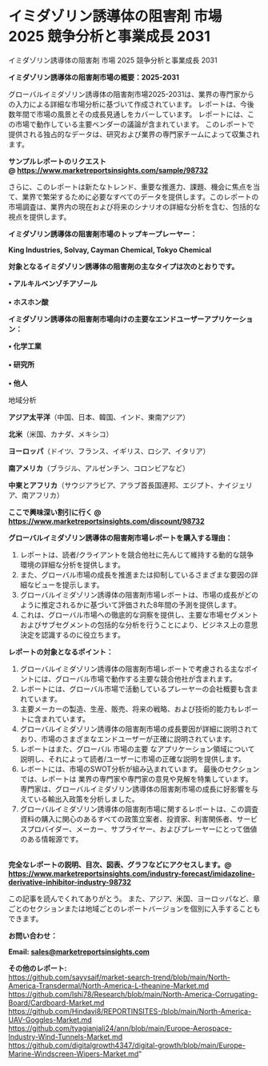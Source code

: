 # イミダゾリン誘導体の阻害剤 市場 2025 競争分析と事業成長 2031
 イミダゾリン誘導体の阻害剤 市場 2025 競争分析と事業成長 2031

<strong><b>イミダゾリン誘導体の阻害剤市場の概要：2025-2031</b></strong>

グローバルイミダゾリン誘導体の阻害剤市場2025-2031は、業界の専門家からの入力による詳細な市場分析に基づいて作成されています。 レポートは、今後数年間で市場の風景とその成長見通しをカバーしています。 レポートには、この市場で動作している主要ベンダーの議論が含まれています。 このレポートで提供される独占的なデータは、研究および業界の専門家チームによって収集されます。

<strong>サンプルレポートのリクエスト @ <a href=https://www.marketreportsinsights.com/sample/98732>https://www.marketreportsinsights.com/sample/98732</a></strong>

さらに、このレポートは新たなトレンド、重要な推進力、課題、機会に焦点を当て、業界で繁栄するために必要なすべてのデータを提供します。このレポートの市場調査は、業界内の現在および将来のシナリオの詳細な分析を含む、包括的な視点を提供します。

<strong>イミダゾリン誘導体の阻害剤市場のトップキープレーヤー：</strong>

<strong>King Industries, Solvay, Cayman Chemical, Tokyo Chemical</strong>

<strong><b>対象となるイミダゾリン誘導体の阻害剤の主なタイプは次のとおりです。</b></strong>

<strong>• アルキルベンゾチアゾール<br><br>• ホスホン酸</strong>

<strong><b>イミダゾリン誘導体の阻害剤市場向けの主要なエンドユーザーアプリケーション：</b></strong>

<strong>• 化学工業<br><br>• 研究所<br><br>• 他人</strong>

 地域分析

<strong><b>アジア太平洋</b></strong>（中国、日本、韓国、インド、東南アジア）

<strong><b>北米</b></strong>（米国、カナダ、メキシコ）

<strong><b>ヨーロッパ</b></strong>（ドイツ、フランス、イギリス、ロシア、イタリア）

<strong><b>南アメリカ</b></strong>（ブラジル、アルゼンチン、コロンビアなど）

<strong><b>中東とアフリカ</b></strong>（サウジアラビア、アラブ首長国連邦、エジプト、ナイジェリア、南アフリカ）

<strong>ここで興味深い割引に行く @ <a href=https://www.marketreportsinsights.com/discount/98732>https://www.marketreportsinsights.com/discount/98732</a></strong>

<strong><b>グローバルイミダゾリン誘導体の阻害剤市場レポートを購入する理由：</b></strong>
<ol>
  <li>レポートは、読者/クライアントを競合他社に先んじて維持する動的な競争環境の詳細な分析を提供します。</li>
  <li>また、グローバル市場の成長を推進または抑制しているさまざまな要因の詳細なビューを提示します。</li>
  <li>グローバルイミダゾリン誘導体の阻害剤市場レポートは、市場の成長がどのように推定されるかに基づいて評価された8年間の予測を提供します。</li>
  <li>これは、グローバル市場への徹底的な洞察を提供し、主要な市場セグメントおよびサブセグメントの包括的な分析を行うことにより、ビジネス上の意思決定を認識するのに役立ちます。</li>
</ol>
<strong><b>レポートの対象となるポイント：</b></strong>
<ol>
  <li>グローバルイミダゾリン誘導体の阻害剤市場レポートで考慮される主なポイントには、グローバル市場で動作する主要な競合他社が含まれます。</li>
  <li>レポートには、グローバル市場で活動しているプレーヤーの会社概要も含まれています。</li>
  <li>主要メーカーの製造、生産、販売、将来の戦略、および技術的能力もレポートに含まれています。</li>
  <li>グローバルイミダゾリン誘導体の阻害剤市場の成長要因が詳細に説明されており、市場のさまざまなエンドユーザーが正確に説明されています。</li>
  <li>レポートはまた、グローバル 市場の主要 なアプリケーション領域について説明し、それによって読者/ユーザーに市場の正確な説明を提供します。</li>
  <li>レポートには、市場のSWOT分析が組み込まれています。 最後のセクションでは、レポートは 業界の専門家や専門家の意見や見解を特集しています。 専門家は、グローバルイミダゾリン誘導体の阻害剤市場の成長に好影響を与えている輸出入政策を分析しました。</li>
  <li>グローバルイミダゾリン誘導体の阻害剤市場に関するレポートは、この調査資料の購入に関心のあるすべての政策立案者、投資家、利害関係者、サービスプロバイダー、メーカー、サプライヤー、およびプレーヤーにとって価値のある情報源です。</li>
</ol><br>
<strong>完全なレポートの説明、目次、図表、グラフなどにアクセスします。@ <a href=https://www.marketreportsinsights.com/industry-forecast/imidazoline-derivative-inhibitor-industry-98732>https://www.marketreportsinsights.com/industry-forecast/imidazoline-derivative-inhibitor-industry-98732</a></strong>

この記事を読んでくれてありがとう。 また、アジア、米国、ヨーロッパなど、章ごとのセクションまたは地域ごとのレポートバージョンを個別に入手することもできます。

<strong><b>お問い合わせ：</b></strong>

<strong>Email: </strong><a href=mailto:sales@marketreportsinsights.com><strong>sales@marketreportsinsights.com</strong></a>

<strong>その他のレポート:</strong>
<br>
<a href=https://github.com/sayysaif/market-search-trend/blob/main/North-America-Transdermal/North-America-L-theanine-Market.md>https://github.com/sayysaif/market-search-trend/blob/main/North-America-Transdermal/North-America-L-theanine-Market.md</a>
<br>
<a href=https://github.com/Ishi78/Research/blob/main/North-America-Corrugating-Board/Cardboard-Market.md>https://github.com/Ishi78/Research/blob/main/North-America-Corrugating-Board/Cardboard-Market.md</a>
<br>
<a href=https://github.com/Hindavi8/REPORTINSITES-/blob/main/North-America-UAV-Goggles-Market.md>https://github.com/Hindavi8/REPORTINSITES-/blob/main/North-America-UAV-Goggles-Market.md</a>
<br>
<a href=https://github.com/tyagianjali24/ann/blob/main/Europe-Aerospace-Industry-Wind-Tunnels-Market.md>https://github.com/tyagianjali24/ann/blob/main/Europe-Aerospace-Industry-Wind-Tunnels-Market.md</a>
<br>
<a href=https://github.com/digitalgrowth4347/digital-growth/blob/main/Europe-Marine-Windscreen-Wipers-Market.md>https://github.com/digitalgrowth4347/digital-growth/blob/main/Europe-Marine-Windscreen-Wipers-Market.md</a>"
